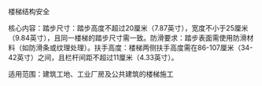 楼梯结构安全

核心内容​​：
​​踏步尺寸​​：踏步高度不超过20厘米（7.87英寸），宽度不小于25厘米（9.84英寸），且同一楼梯的踏步尺寸需一致。
​​防滑要求​​：踏步表面需使用防滑材料（如防滑条或纹理处理）。
​​扶手高度​​：楼梯两侧扶手高度需在86-107厘米（34-42英寸）之间，且栏杆间距不超过11厘米（4.33英寸）。

​​适用范围​​：建筑工地、工业厂房及公共建筑的楼梯施工